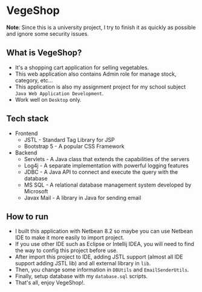 # VegeShop

**Note**: Since this is a university project, I try to finish it as quickly as possible and ignore some security issues.

## What is VegeShop?

- It's a shopping cart application for selling vegetables.
- This web application also contains Admin role for manage stock, category, etc...
- This application is also my assignment project for my school subject `Java Web Application Development`.
- Work well on `Desktop` only.

## Tech stack

- Frontend
  - JSTL - Standard Tag Library for JSP
  - Bootstrap 5 - A popular CSS Framework
- Backend
  - Servlets - A Java class that extends the capabilities of the servers
  - Log4j - A separate implementation with powerful logging features
  - JDBC - A Java API to connect and execute the query with the database
  - MS SQL - A relational database management system developed by Microsoft
  - Javax Mail - A library in Java for sending email

## How to run

- I built this application with Netbean 8.2 so maybe you can use Netbean IDE to make it more easily to import project.
- If you use other IDE such as Eclipse or Intellij IDEA, you will need to find the way to config this project before use.
- After import this project to IDE, adding JSTL support (almost all IDE support adding JSTL lib) and all external library in `lib`.
- Then, you change some information in `DBUtils` and `EmailSenderUtils`.
- Finally, setup database with my `database.sql` scripts.
- That's all, enjoy VegeShop!.

